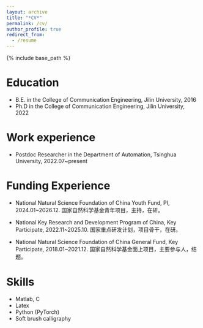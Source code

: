 ```yaml
---
layout: archive
title: "*CV*"
permalink: /cv/
author_profile: true
redirect_from:
  - /resume
---
```


{% include base_path %}

Education
======
* B.E. in the College of Communication Engineering, Jilin University, 2016
* Ph.D in the College of Communication Engineering, Jilin University, 2022

Work experience
======
* Postdoc Researcher in the Department of Automation, Tsinghua University, 2022.07~present

  
Funding Experience
======
* National Natural Science Foundation of China Youth Fund, PI, 2024.01~2026.12.                       国家自然科学基金青年项目，主持，在研。

* National Key Research and Development Program of China, Key Participate, 2022.11~2025.10. 国家重点研发计划，项目骨干，在研。

* National Natural Science Foundation of China General Fund, Key Participate, 2018.01~2021.12. 国家自然科学基金面上项目，主要参与人，结题。

Skills
======
* Matlab, C
* Latex
* Python (PyTorch)
* Soft brush calligraphy


<!-- Publications
======
  <ul>{% for post in site.publications %}
    {% include archive-single-cv.html %}
  {% endfor %}</ul> -->
  
<!-- Talks
======
  <ul>{% for post in site.talks %}
    {% include archive-single-talk-cv.html %}
  {% endfor %}</ul> -->
  
<!-- Teaching
======
  <ul>{% for post in site.teaching %}
    {% include archive-single-cv.html %}
  {% endfor %}</ul> -->
  
<!-- Service and leadership
======
* Currently signed in to 43 different slack teams -->
